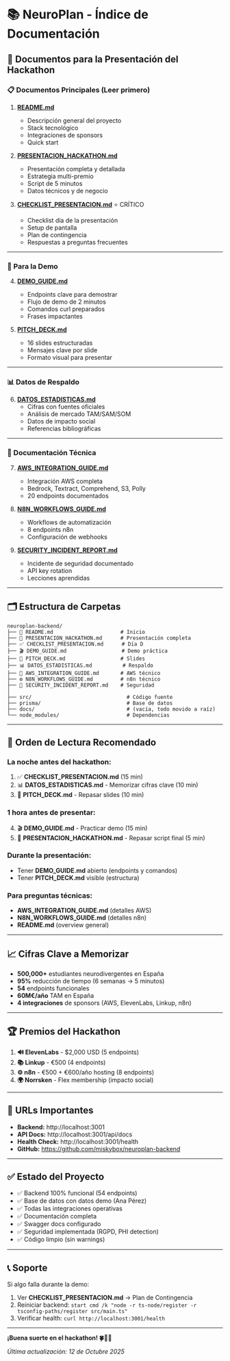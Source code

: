 # 📚 NeuroPlan - Índice de Documentación

## 🎯 Documentos para la Presentación del Hackathon

### 📋 Documentos Principales (Leer primero)

1. **[README.md](README.md)**
   - Descripción general del proyecto
   - Stack tecnológico
   - Integraciones de sponsors
   - Quick start

2. **[PRESENTACION_HACKATHON.md](PRESENTACION_HACKATHON.md)**
   - Presentación completa y detallada
   - Estrategia multi-premio
   - Script de 5 minutos
   - Datos técnicos y de negocio

3. **[CHECKLIST_PRESENTACION.md](CHECKLIST_PRESENTACION.md)** ⭐ CRÍTICO
   - Checklist día de la presentación
   - Setup de pantalla
   - Plan de contingencia
   - Respuestas a preguntas frecuentes

---

### 🎤 Para la Demo

4. **[DEMO_GUIDE.md](DEMO_GUIDE.md)**
   - Endpoints clave para demostrar
   - Flujo de demo de 2 minutos
   - Comandos curl preparados
   - Frases impactantes

5. **[PITCH_DECK.md](PITCH_DECK.md)**
   - 16 slides estructuradas
   - Mensajes clave por slide
   - Formato visual para presentar

---

### 📊 Datos de Respaldo

6. **[DATOS_ESTADISTICAS.md](DATOS_ESTADISTICAS.md)**
   - Cifras con fuentes oficiales
   - Análisis de mercado TAM/SAM/SOM
   - Datos de impacto social
   - Referencias bibliográficas

---

### 🔧 Documentación Técnica

7. **[AWS_INTEGRATION_GUIDE.md](AWS_INTEGRATION_GUIDE.md)**
   - Integración AWS completa
   - Bedrock, Textract, Comprehend, S3, Polly
   - 20 endpoints documentados

8. **[N8N_WORKFLOWS_GUIDE.md](N8N_WORKFLOWS_GUIDE.md)**
   - Workflows de automatización
   - 8 endpoints n8n
   - Configuración de webhooks

9. **[SECURITY_INCIDENT_REPORT.md](SECURITY_INCIDENT_REPORT.md)**
   - Incidente de seguridad documentado
   - API key rotation
   - Lecciones aprendidas

---

## 🗂️ Estructura de Carpetas

```
neuroplan-backend/
├── 📄 README.md                      # Inicio
├── 🎯 PRESENTACION_HACKATHON.md      # Presentación completa
├── ✅ CHECKLIST_PRESENTACION.md      # Día D
├── 🎬 DEMO_GUIDE.md                  # Demo práctica
├── 🎤 PITCH_DECK.md                  # Slides
├── 📊 DATOS_ESTADISTICAS.md          # Respaldo
├── 🔧 AWS_INTEGRATION_GUIDE.md       # AWS técnico
├── ⚙️ N8N_WORKFLOWS_GUIDE.md         # n8n técnico
├── 🔐 SECURITY_INCIDENT_REPORT.md    # Seguridad
│
├── src/                               # Código fuente
├── prisma/                            # Base de datos
├── docs/                              # (vacía, todo movido a raíz)
└── node_modules/                      # Dependencias
```

---

## 🎯 Orden de Lectura Recomendado

### La noche antes del hackathon:
1. ✅ **CHECKLIST_PRESENTACION.md** (15 min)
2. 📊 **DATOS_ESTADISTICAS.md** - Memorizar cifras clave (10 min)
3. 🎤 **PITCH_DECK.md** - Repasar slides (10 min)

### 1 hora antes de presentar:
4. 🎬 **DEMO_GUIDE.md** - Practicar demo (15 min)
5. 🎯 **PRESENTACION_HACKATHON.md** - Repasar script final (5 min)

### Durante la presentación:
- Tener **DEMO_GUIDE.md** abierto (endpoints y comandos)
- Tener **PITCH_DECK.md** visible (estructura)

### Para preguntas técnicas:
- **AWS_INTEGRATION_GUIDE.md** (detalles AWS)
- **N8N_WORKFLOWS_GUIDE.md** (detalles n8n)
- **README.md** (overview general)

---

## 📈 Cifras Clave a Memorizar

- **500,000+** estudiantes neurodivergentes en España
- **95%** reducción de tiempo (6 semanas → 5 minutos)
- **54** endpoints funcionales
- **60M€/año** TAM en España
- **4 integraciones** de sponsors (AWS, ElevenLabs, Linkup, n8n)

---

## 🏆 Premios del Hackathon

1. **🔊 ElevenLabs** - $2,000 USD (5 endpoints)
2. **📚 Linkup** - €500 (4 endpoints)
3. **⚙️ n8n** - €500 + €600/año hosting (8 endpoints)
4. **🌍 Norrsken** - Flex membership (impacto social)

---

## 🚀 URLs Importantes

- **Backend:** http://localhost:3001
- **API Docs:** http://localhost:3001/api/docs
- **Health Check:** http://localhost:3001/health
- **GitHub:** https://github.com/miskybox/neuroplan-backend

---

## ✅ Estado del Proyecto

- ✅ Backend 100% funcional (54 endpoints)
- ✅ Base de datos con datos demo (Ana Pérez)
- ✅ Todas las integraciones operativas
- ✅ Documentación completa
- ✅ Swagger docs configurado
- ✅ Seguridad implementada (RGPD, PHI detection)
- ✅ Código limpio (sin warnings)

---

## 📞 Soporte

Si algo falla durante la demo:
1. Ver **CHECKLIST_PRESENTACION.md** → Plan de Contingencia
2. Reiniciar backend: `start cmd /k "node -r ts-node/register -r tsconfig-paths/register src/main.ts"`
3. Verificar health: `curl http://localhost:3001/health`

---

**¡Buena suerte en el hackathon! 🍀🚀🧠**

*Última actualización: 12 de Octubre 2025*
